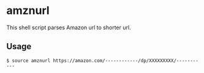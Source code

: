 # amznurl
This shell script parses Amazon url to shorter url.

## Usage
```shell
$ source amznurl https://amazon.com/------------/dp/XXXXXXXXX/-----------
```

